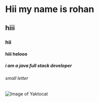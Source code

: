 # Hii my name is rohan
## hiii
### hii
#### hiii helooo
##### i am a java full stack developer
###### small letter

<img src="https://octodex.github.com/images/yaktocat.png" alt="Image of Yaktocat">
